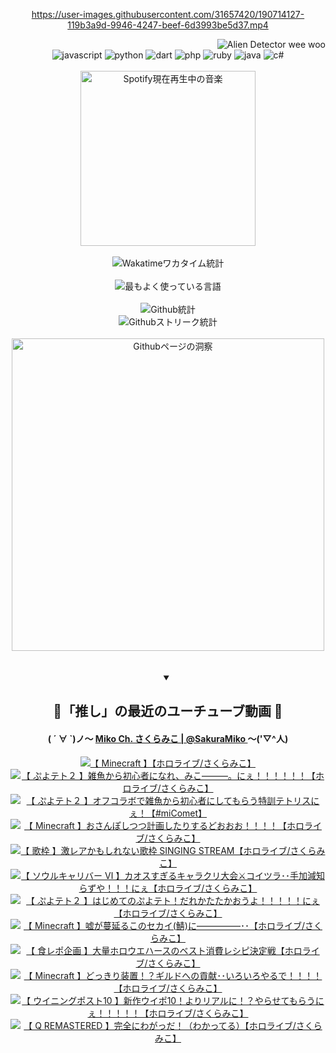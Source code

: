 <!-- START: HERO IMAGE GIF ////////// ////////// ////////// -->
<!-- <img src="@/../assets/img/gaming/ghost-of-tsushima.gif" width="100%"  alt="nellyXinwei's Hero Gif Image"/> -->
<!-- END: HERO IMAGE GIF ////////// ////////// ////////// -->

<div align="center" >  
  
<!-- START:ワンピース 第1015話「ルフィはRED ROCを使う」 -->
<https://user-images.githubusercontent.com/31657420/190714127-119b3a9d-9946-4247-beef-6d3993be5d37.mp4>
<!-- END:ワンピース 第1015話「ルフィはRED ROCを使う」 -->

<!-- START:VISITOR COUNTER -->
<div width="100%" align="right">

<img src="https://komarev.com/ghpvc/?username=nellyXinwei&label=🛸&color=grey&style=for-the-badge&labelcolor=ffffff" alt="Alien Detector wee woo"/>

</div>
<!-- END:VISITOR COUNTER -->

<!-- START: PROGRAMMING LANGUAGES -->
<!-- 色彩 Color Scheme:
#961E3A, #8A0D42, #5A0640, #4F265E, #2B355A, #3E759B, #CC4246,
#BB2649, #AD1052, #700750, #633075, #364270, #4E92C2, #FF5357
Sauce: https://www.webcreatorbox.com/inspiration/pantone-2023
-->

<img src="https://img.shields.io/badge/javascript%20-%23BB2649.svg?&style=for-the-badge&logo=javascript&logoColor=white&labelColor=961E3A" alt="javascript"/>
<img src="https://img.shields.io/badge/python%20-%23AD1052.svg?&style=for-the-badge&logo=python&logoColor=white&labelColor=8A0D42" alt="python" />
<img src="https://img.shields.io/badge/dart%20-%23700750.svg?&style=for-the-badge&logo=dart&logoColor=white&labelColor=5A0640" alt="dart"/>
<img src="https://img.shields.io/badge/php%20-%23633075.svg?&style=for-the-badge&logo=php&logoColor=white&labelColor=4F265E" alt="php"/>
<img src="https://img.shields.io/badge/ruby%20-%23364270.svg?&style=for-the-badge&logo=ruby&logoColor=white&labelColor=2B355A" alt="ruby"/>
<img src="https://img.shields.io/badge/java%20-%234E92C2.svg?&style=for-the-badge&logo=openjdk&logoColor=white&labelColor=3E759B" alt="java"/>
<img src="https://img.shields.io/badge/c%23-%23FF5357.svg?style=for-the-badge&logo=c-sharp&logoColor=white&labelColor=CC4246" alt="c#"/>  
<!-- END: PROGRAMMING LANGUAGES -->

<br>
<br>

<!-- START: MUSIC STATUS -->
  <!-- <a href="https://newojima-gsrs-20220114.vercel.app/api/now-playing?open">
    <img src="https://newojima-gsrs-20220114.vercel.app/api/now-playing" alt="Spotify現在再生中の音楽">
  </a> -->
  <img src="https://newojima-grss-20230114.vercel.app/api/spotify?border_color=transparent" alt="Spotify現在再生中の音楽" width="280px">
<!-- END: MUSIC STATUS -->

<br>
<br>

<!-- START: GITHUB STATUS -->
<!-- 色彩 Color Scheme:  #BB2649, #AD1052, #700750, #633075 -->
<img align="center" src="https://newojima-grs-20230109.vercel.app/api/wakatime?username=newojima&layout=compact&langs_count=10&locale=ja&hide_title=false&title_color=fff&hide_border=true&text_color=fff&bg_color=BB2649,BB2649,633075,633075&hide=other,css,html,bash,xml,git%20config,makefile,properties,yaml,markdown,text,json,jsx" alt="Wakatimeワカタイム統計"/>

<br>
<br>

<!-- 色彩 Color Scheme:  #633075, #364270, #4E92C2 -->
  <img align="center" src="https://newojima-grs-20230109.vercel.app/api/top-langs?username=newojima&layout=compact&text_color=fff&icon_color=fff&hide_border=true&&locale=ja&hide_title=false&title_color=fff&include_all_commits=true&card_width=445&langs_count=11&hide=c%23,powershell,shaderlab,hlsl,makefile,jupyter%20notebook,python,html,css,shell,batchfile,less,liquid,hack,scss&bg_color=4F265E,633075,4E92C2" alt="最もよく使っている言語"/>

<br>
<br>

<!-- 色彩 Color Scheme:  #4E92C2, #FF5357 -->
  <img align="center" src="https://newojima-grs-20230109.vercel.app/api?username=newojima&show_icons=true&&locale=ja&title_color=fff&text_color=fff&icon_color=fff&hide_border=true&hide_title=false&count_private=true&include_all_commits=true&card_width=495&disable_animations=true&bg_color=4E92C2,4E92C2,FF5357" alt="Github統計"/>

<br>

<img align="center" src="https://streak-stats.demolab.com?user=newojima&theme=dark&hide_border=true&locale=ja&ring=BB2649&stroke=222222&background=151515&sideLabels=BB2649&currStreakLabel=ffffff&border=BB2649&fire=FF5357&currStreakNum=ffffff&sideNums=FF5357&dates=ffffff" alt="Githubストリーク統計"/>

<br>
<br>

  <img align="center" width="500px" src="@/../assets/img/page-insights.svg" alt="Githubページの洞察"/>
  
</div>
<!-- END: GITHUB STATUS -->

<br>
<br>

<div align="center">
<details open>
  <summary>

  </summary>

  <h2 align="center">🌸「推し」の最近のユーチューブ動画 🌸</h2>
  <h4>
  ( ´ ∀ `)ノ～ 
  <a href="https://www.youtube.com/@SakuraMiko">Miko Ch. さくらみこ | @SakuraMiko
  </a>
   ～('▽^人)
  </h4>

  <!-- BEGIN YOUTUBE-CARDS -->
<a href="https://www.youtube.com/watch?v=v7MY9ec2ZaA"><img src="https://ytcards.demolab.com/?id=v7MY9ec2ZaA&title=%E3%80%90+Minecraft+%E3%80%91%E3%80%90%E3%83%9B%E3%83%AD%E3%83%A9%E3%82%A4%E3%83%96%2F%E3%81%95%E3%81%8F%E3%82%89%E3%81%BF%E3%81%93%E3%80%91&lang=ja&timestamp=1681204717&background_color=%230d1117&title_color=%23ffffff&stats_color=%23dedede&width=187&duration=0" alt="【 Minecraft 】【ホロライブ/さくらみこ】" title="【 Minecraft 】【ホロライブ/さくらみこ】"></a>
<a href="https://www.youtube.com/watch?v=F6aP3Pz3knM"><img src="https://ytcards.demolab.com/?id=F6aP3Pz3knM&title=%E3%80%90+%E3%81%B7%E3%82%88%E3%83%86%E3%83%88%EF%BC%92+%E3%80%91%E9%9B%91%E9%AD%9A%E3%81%8B%E3%82%89%E5%88%9D%E5%BF%83%E8%80%85%E3%81%AB%E3%81%AA%E3%82%8C%E3%80%81%E3%81%BF%E3%81%93%E2%80%95%E2%80%95%E2%80%95%E3%80%82%E3%81%AB%E3%81%87%EF%BC%81%EF%BC%81%EF%BC%81%EF%BC%81%EF%BC%81%EF%BC%81%E3%80%90%E3%83%9B%E3%83%AD%E3%83%A9%E3%82%A4%E3%83%96%2F%E3%81%95%E3%81%8F%E3%82%89%E3%81%BF%E3%81%93%E3%80%91&lang=ja&timestamp=1681164382&background_color=%230d1117&title_color=%23ffffff&stats_color=%23dedede&width=187&duration=14501" alt="【 ぷよテト２ 】雑魚から初心者になれ、みこ―――。にぇ！！！！！！【ホロライブ/さくらみこ】" title="【 ぷよテト２ 】雑魚から初心者になれ、みこ―――。にぇ！！！！！！【ホロライブ/さくらみこ】"></a>
<a href="https://www.youtube.com/watch?v=Kbc93McrEa4"><img src="https://ytcards.demolab.com/?id=Kbc93McrEa4&title=%E3%80%90+%E3%81%B7%E3%82%88%E3%83%86%E3%83%88%EF%BC%92+%E3%80%91%E3%82%AA%E3%83%95%E3%82%B3%E3%83%A9%E3%83%9C%E3%81%A7%E9%9B%91%E9%AD%9A%E3%81%8B%E3%82%89%E5%88%9D%E5%BF%83%E8%80%85%E3%81%AB%E3%81%97%E3%81%A6%E3%82%82%E3%82%89%E3%81%86%E7%89%B9%E8%A8%93%E3%83%86%E3%83%88%E3%83%AA%E3%82%B9%E3%81%AB%E3%81%87%EF%BC%81%E3%80%90%23miComet%E3%80%91&lang=ja&timestamp=1681050273&background_color=%230d1117&title_color=%23ffffff&stats_color=%23dedede&width=187&duration=7515" alt="【 ぷよテト２ 】オフコラボで雑魚から初心者にしてもらう特訓テトリスにぇ！【#miComet】" title="【 ぷよテト２ 】オフコラボで雑魚から初心者にしてもらう特訓テトリスにぇ！【#miComet】"></a>
<a href="https://www.youtube.com/watch?v=Q-olbjcvY3k"><img src="https://ytcards.demolab.com/?id=Q-olbjcvY3k&title=%E3%80%90+Minecraft+%E3%80%91%E3%81%8A%E3%81%95%E3%82%93%E3%81%BD%E3%81%97%E3%81%A4%E3%81%A4%E8%A8%88%E7%94%BB%E3%81%97%E3%81%9F%E3%82%8A%E3%81%99%E3%82%8B%E3%81%A9%E3%81%8A%E3%81%8A%E3%81%8A%EF%BC%81%EF%BC%81%EF%BC%81%EF%BC%81%E3%80%90%E3%83%9B%E3%83%AD%E3%83%A9%E3%82%A4%E3%83%96%2F%E3%81%95%E3%81%8F%E3%82%89%E3%81%BF%E3%81%93%E3%80%91&lang=ja&timestamp=1680969599&background_color=%230d1117&title_color=%23ffffff&stats_color=%23dedede&width=187&duration=12139" alt="【 Minecraft 】おさんぽしつつ計画したりするどおおお！！！！【ホロライブ/さくらみこ】" title="【 Minecraft 】おさんぽしつつ計画したりするどおおお！！！！【ホロライブ/さくらみこ】"></a>
<a href="https://www.youtube.com/watch?v=wPtJoz3kNz8"><img src="https://ytcards.demolab.com/?id=wPtJoz3kNz8&title=%E3%80%90+%E6%AD%8C%E6%9E%A0+%E3%80%91%E6%BF%80%E3%83%AC%E3%82%A2%E3%81%8B%E3%82%82%E3%81%97%E3%82%8C%E3%81%AA%E3%81%84%E6%AD%8C%E6%9E%A0+SINGING+STREAM%E3%80%90%E3%83%9B%E3%83%AD%E3%83%A9%E3%82%A4%E3%83%96%2F%E3%81%95%E3%81%8F%E3%82%89%E3%81%BF%E3%81%93%E3%80%91&lang=ja&timestamp=1680880011&background_color=%230d1117&title_color=%23ffffff&stats_color=%23dedede&width=187&duration=6451" alt="【 歌枠 】激レアかもしれない歌枠 SINGING STREAM【ホロライブ/さくらみこ】" title="【 歌枠 】激レアかもしれない歌枠 SINGING STREAM【ホロライブ/さくらみこ】"></a>
<a href="https://www.youtube.com/watch?v=-BbZWro8R8s"><img src="https://ytcards.demolab.com/?id=-BbZWro8R8s&title=%E3%80%90+%E3%82%BD%E3%82%A6%E3%83%AB%E3%82%AD%E3%83%A3%E3%83%AA%E3%83%90%E3%83%BC+%E2%85%A5+%E3%80%91%E3%82%AB%E3%82%AA%E3%82%B9%E3%81%99%E3%81%8E%E3%82%8B%E3%82%AD%E3%83%A3%E3%83%A9%E3%82%AF%E3%83%AA%E5%A4%A7%E4%BC%9A%E2%9A%94%E3%82%B3%E3%82%A4%E3%83%84%E3%83%A9%EF%BD%A5%EF%BD%A5%E6%89%8B%E5%8A%A0%E6%B8%9B%E7%9F%A5%E3%82%89%E3%81%9A%E3%82%84%EF%BC%81%EF%BC%81%EF%BC%81%E3%81%AB%E3%81%87%E3%80%90%E3%83%9B%E3%83%AD%E3%83%A9%E3%82%A4%E3%83%96%2F%E3%81%95%E3%81%8F%E3%82%89%E3%81%BF%E3%81%93%E3%80%91&lang=ja&timestamp=1680792633&background_color=%230d1117&title_color=%23ffffff&stats_color=%23dedede&width=187&duration=8401" alt="【 ソウルキャリバー Ⅵ 】カオスすぎるキャラクリ大会⚔コイツラ･･手加減知らずや！！！にぇ【ホロライブ/さくらみこ】" title="【 ソウルキャリバー Ⅵ 】カオスすぎるキャラクリ大会⚔コイツラ･･手加減知らずや！！！にぇ【ホロライブ/さくらみこ】"></a>
<a href="https://www.youtube.com/watch?v=ZZgMVtw74ew"><img src="https://ytcards.demolab.com/?id=ZZgMVtw74ew&title=%E3%80%90+%E3%81%B7%E3%82%88%E3%83%86%E3%83%88%EF%BC%92+%E3%80%91%E3%81%AF%E3%81%98%E3%82%81%E3%81%A6%E3%81%AE%E3%81%B7%E3%82%88%E3%83%86%E3%83%88%EF%BC%81%E3%81%A0%E3%82%8C%E3%81%8B%E3%81%9F%E3%81%9F%E3%81%8B%E3%81%8A%E3%81%86%E3%82%88%EF%BC%81%EF%BC%81%EF%BC%81%EF%BC%81%EF%BC%81%E3%81%AB%E3%81%87%E3%80%90%E3%83%9B%E3%83%AD%E3%83%A9%E3%82%A4%E3%83%96%2F%E3%81%95%E3%81%8F%E3%82%89%E3%81%BF%E3%81%93%E3%80%91&lang=ja&timestamp=1680710297&background_color=%230d1117&title_color=%23ffffff&stats_color=%23dedede&width=187&duration=11869" alt="【 ぷよテト２ 】はじめてのぷよテト！だれかたたかおうよ！！！！！にぇ【ホロライブ/さくらみこ】" title="【 ぷよテト２ 】はじめてのぷよテト！だれかたたかおうよ！！！！！にぇ【ホロライブ/さくらみこ】"></a>
<a href="https://www.youtube.com/watch?v=h9e9VbCVfr8"><img src="https://ytcards.demolab.com/?id=h9e9VbCVfr8&title=%E3%80%90+Minecraft+%E3%80%91%E5%98%98%E3%81%8C%E8%94%93%E5%BB%B6%E3%82%8B%E3%81%93%E3%81%AE%E3%82%BB%E3%82%AB%E3%82%A4%28%E9%AF%96%29%E3%81%AB%E2%80%95%E2%80%95%E2%80%95%E2%80%95%E2%80%95%EF%BD%A5%EF%BD%A5%E3%80%90%E3%83%9B%E3%83%AD%E3%83%A9%E3%82%A4%E3%83%96%2F%E3%81%95%E3%81%8F%E3%82%89%E3%81%BF%E3%81%93%E3%80%91&lang=ja&timestamp=1680371752&background_color=%230d1117&title_color=%23ffffff&stats_color=%23dedede&width=187&duration=18597" alt="【 Minecraft 】嘘が蔓延るこのセカイ(鯖)に―――――･･【ホロライブ/さくらみこ】" title="【 Minecraft 】嘘が蔓延るこのセカイ(鯖)に―――――･･【ホロライブ/さくらみこ】"></a>
<a href="https://www.youtube.com/watch?v=nlYUYa2INGc"><img src="https://ytcards.demolab.com/?id=nlYUYa2INGc&title=%E3%80%90+%E9%A3%9F%E3%83%AC%E3%83%9D%E4%BC%81%E7%94%BB+%E3%80%91%E5%A4%A7%E9%87%8F%E3%83%9B%E3%83%AD%E3%82%A6%E3%82%A8%E3%83%8F%E3%83%BC%E3%82%B9%E3%81%AE%E3%83%99%E3%82%B9%E3%83%88%E6%B6%88%E8%B2%BB%E3%83%AC%E3%82%B7%E3%83%94%E6%B1%BA%E5%AE%9A%E6%88%A6%E3%80%90%E3%83%9B%E3%83%AD%E3%83%A9%E3%82%A4%E3%83%96%2F%E3%81%95%E3%81%8F%E3%82%89%E3%81%BF%E3%81%93%E3%80%91&lang=ja&timestamp=1680266045&background_color=%230d1117&title_color=%23ffffff&stats_color=%23dedede&width=187&duration=4596" alt="【 食レポ企画 】大量ホロウエハースのベスト消費レシピ決定戦【ホロライブ/さくらみこ】" title="【 食レポ企画 】大量ホロウエハースのベスト消費レシピ決定戦【ホロライブ/さくらみこ】"></a>
<a href="https://www.youtube.com/watch?v=3y4pD8jgsdk"><img src="https://ytcards.demolab.com/?id=3y4pD8jgsdk&title=%E3%80%90+Minecraft+%E3%80%91%E3%81%A9%E3%81%A3%E3%81%8D%E3%82%8A%E8%A3%85%E7%BD%AE%EF%BC%81%EF%BC%9F%E3%82%AE%E3%83%AB%E3%83%89%E3%81%B8%E3%81%AE%E8%B2%A2%E7%8C%AE%EF%BD%A5%EF%BD%A5%E3%81%84%E3%82%8D%E3%81%84%E3%82%8D%E3%82%84%E3%82%8B%E3%81%A7%EF%BC%81%EF%BC%81%EF%BC%81%EF%BC%81%E3%80%90%E3%83%9B%E3%83%AD%E3%83%A9%E3%82%A4%E3%83%96%2F%E3%81%95%E3%81%8F%E3%82%89%E3%81%BF%E3%81%93%E3%80%91&lang=ja&timestamp=1680107220&background_color=%230d1117&title_color=%23ffffff&stats_color=%23dedede&width=187&duration=13675" alt="【 Minecraft 】どっきり装置！？ギルドへの貢献･･いろいろやるで！！！！【ホロライブ/さくらみこ】" title="【 Minecraft 】どっきり装置！？ギルドへの貢献･･いろいろやるで！！！！【ホロライブ/さくらみこ】"></a>
<a href="https://www.youtube.com/watch?v=z2BecBuBg38"><img src="https://ytcards.demolab.com/?id=z2BecBuBg38&title=%E3%80%90+%E3%82%A6%E3%82%A4%E3%83%8B%E3%83%B3%E3%82%B0%E3%83%9D%E3%82%B9%E3%83%8810+%E3%80%91%E6%96%B0%E4%BD%9C%E3%82%A6%E3%82%A4%E3%83%9D10%EF%BC%81%E3%82%88%E3%82%8A%E3%83%AA%E3%82%A2%E3%83%AB%E3%81%AB%EF%BC%81%EF%BC%9F%E3%82%84%E3%82%89%E3%81%9B%E3%81%A6%E3%82%82%E3%82%89%E3%81%86%E3%81%AB%E3%81%87%EF%BC%81%EF%BC%81%EF%BC%81%EF%BC%81%EF%BC%81%E3%80%90%E3%83%9B%E3%83%AD%E3%83%A9%E3%82%A4%E3%83%96%2F%E3%81%95%E3%81%8F%E3%82%89%E3%81%BF%E3%81%93%E3%80%91&lang=ja&timestamp=1680088830&background_color=%230d1117&title_color=%23ffffff&stats_color=%23dedede&width=187&duration=4163" alt="【 ウイニングポスト10 】新作ウイポ10！よりリアルに！？やらせてもらうにぇ！！！！！【ホロライブ/さくらみこ】" title="【 ウイニングポスト10 】新作ウイポ10！よりリアルに！？やらせてもらうにぇ！！！！！【ホロライブ/さくらみこ】"></a>
<a href="https://www.youtube.com/watch?v=7ezv8b_H3s8"><img src="https://ytcards.demolab.com/?id=7ezv8b_H3s8&title=%E3%80%90+Q+REMASTERED+%E3%80%91%E5%AE%8C%E5%85%A8%E3%81%AB%E3%82%8F%E3%81%8C%E3%81%A3%E3%81%A0%EF%BC%81%EF%BC%88%E3%82%8F%E3%81%8B%E3%81%A3%E3%81%A6%E3%82%8B%EF%BC%89%E3%80%90%E3%83%9B%E3%83%AD%E3%83%A9%E3%82%A4%E3%83%96%2F%E3%81%95%E3%81%8F%E3%82%89%E3%81%BF%E3%81%93%E3%80%91&lang=ja&timestamp=1680018741&background_color=%230d1117&title_color=%23ffffff&stats_color=%23dedede&width=187&duration=11930" alt="【 Q REMASTERED 】完全にわがっだ！（わかってる）【ホロライブ/さくらみこ】" title="【 Q REMASTERED 】完全にわがっだ！（わかってる）【ホロライブ/さくらみこ】"></a>
<!-- END YOUTUBE-CARDS -->

</div>
  
</details>
